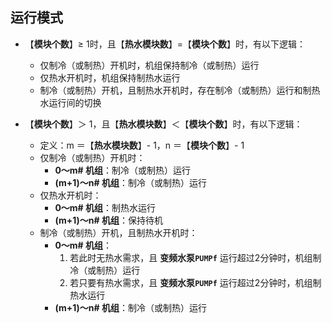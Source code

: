 <!-- 注意事项 -->
<!-- 起始分级标题：##（二级标题） -->

## 运行模式

- 【**模块个数**】≥ 1时，且【**热水模块数**】=【**模块个数**】时，有以下逻辑：
  - 仅制冷（或制热）开机时，机组保持制冷（或制热）运行
  - 仅热水开机时，机组保持制热水运行
  - 制冷（或制热）开机，且制热水开机时，存在制冷（或制热）运行和制热水运行间的切换

- 【**模块个数**】＞ 1，且【**热水模块数**】＜【**模块个数**】时，有以下逻辑：
  - 定义：m ＝【**热水模块数**】- 1，n ＝【**模块个数**】- 1
  - 仅制冷（或制热）开机时：
    - **0～m# 机组**：制冷（或制热）运行
    - **(m+1)～n# 机组**：制冷（或制热）运行
  - 仅热水开机时：
    - **0～m# 机组**：制热水运行
    - **(m+1)～n# 机组**：保持待机
  - 制冷（或制热）开机，且制热水开机时：
    - **0～m# 机组**：
      1. 若此时无热水需求，且 **变频水泵`PUMPf`** 运行超过2分钟时，机组制冷（或制热）运行
      2. 若只要有热水需求，且 **变频水泵`PUMPf`** 运行超过2分钟时，机组制热水运行
    - **(m+1)～n# 机组**：制冷（或制热）运行
